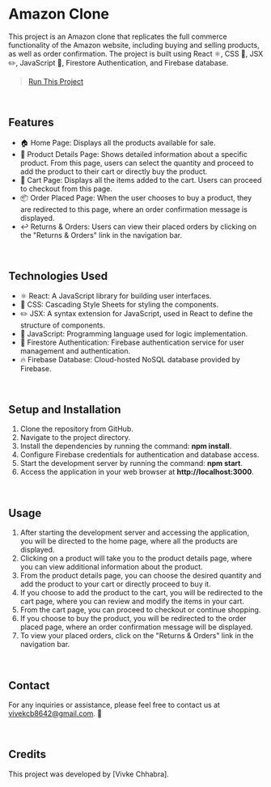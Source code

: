 # Amazon Clone

This project is an Amazon clone that replicates the full commerce functionality of the Amazon website, including buying and selling products, as well as order confirmation. The project is built using React ⚛️, CSS 🎨, JSX ✏️, JavaScript 🚀, Firestore Authentication, and Firebase database.

> [Run This Project](https://vivek-chhabra.github.io/Amazon-Clone/)

<br>

## Features

- 🏠 Home Page: Displays all the products available for sale.
- 📄 Product Details Page: Shows detailed information about a specific product. From this page, users can select the quantity and proceed to add the product to their cart or directly buy the product.
- 🛒 Cart Page: Displays all the items added to the cart. Users can proceed to checkout from this page.
- 📦 Order Placed Page: When the user chooses to buy a product, they are redirected to this page, where an order confirmation message is displayed.
- ↩️ Returns & Orders: Users can view their placed orders by clicking on the "Returns & Orders" link in the navigation bar.

<br>

## Technologies Used

- ⚛️ React: A JavaScript library for building user interfaces.
- 🎨 CSS: Cascading Style Sheets for styling the components.
- ✏️ JSX: A syntax extension for JavaScript, used in React to define the structure of components.
- 🚀 JavaScript: Programming language used for logic implementation.
- 🔐 Firestore Authentication: Firebase authentication service for user management and authentication.
- 🔥 Firebase Database: Cloud-hosted NoSQL database provided by Firebase.

<br>

## Setup and Installation

1. Clone the repository from GitHub.
2. Navigate to the project directory.
3. Install the dependencies by running the command: **npm install**.
4. Configure Firebase credentials for authentication and database access.
5. Start the development server by running the command: **npm start**.
6. Access the application in your web browser at **http://localhost:3000**.

<br>

## Usage

1. After starting the development server and accessing the application, you will be directed to the home page, where all the products are displayed.
2. Clicking on a product will take you to the product details page, where you can view additional information about the product.
3. From the product details page, you can choose the desired quantity and add the product to your cart or directly proceed to buy it.
4. If you choose to add the product to the cart, you will be redirected to the cart page, where you can review and modify the items in your cart.
5. From the cart page, you can proceed to checkout or continue shopping.
6. If you choose to buy the product, you will be redirected to the order placed page, where an order confirmation message will be displayed.
7. To view your placed orders, click on the "Returns & Orders" link in the navigation bar.

<br>

## Contact

For any inquiries or assistance, please feel free to contact us at [vivekcb8642@gmail.com](vivekcb8642@gmail.com). 📧

<br>

## Credits

This project was developed by [Vivke Chhabra].
